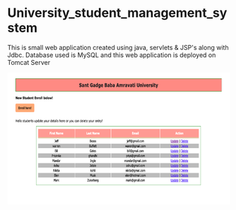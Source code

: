 # University_student_management_system
This is small web application created using java, servlets &amp; JSP's along with Jdbc. Database used is MySQL and this web application is deployed on Tomcat Server

<img src="Screenshot 2021-03-19 at 1.29.54 PM.png" alt="image1" width="800" height="300">




